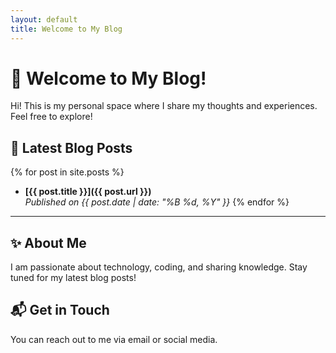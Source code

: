```yaml
---
layout: default
title: Welcome to My Blog
---
```


# 🌟 Welcome to My Blog!

Hi! This is my personal space where I share my thoughts and experiences. Feel free to explore!

## 📢 Latest Blog Posts

{% for post in site.posts %}
- **[{{ post.title }}]({{ post.url }})**  
  _Published on {{ post.date | date: "%B %d, %Y" }}_
{% endfor %}

---

## ✨ About Me
I am passionate about technology, coding, and sharing knowledge. Stay tuned for my latest blog posts!

## 📬 Get in Touch
You can reach out to me via email or social media.

